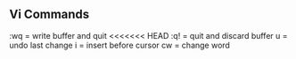 Vi Commands
--------------------
:wq = write buffer and quit
<<<<<<< HEAD
:q! = quit and discard buffer
u = undo last change
i = insert before cursor
cw = change word
